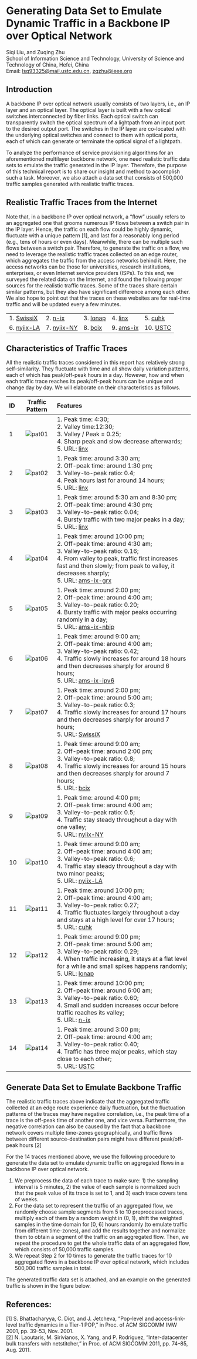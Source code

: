 
# Generating Data Set to Emulate Dynamic Traffic in a Backbone IP over Optical Network
Siqi Liu, and Zuqing Zhu<br>
School of Information Science and Technology, 
University of Science and Technology of China, Hefei, China<br>
Email: lsq93325@mail.ustc.edu.cn, zqzhu@ieee.org
## Introduction
A backbone IP over optical network usually consists of two layers, i.e., an IP layer and an optical layer. The optical layer is built with a few optical switches interconnected by fiber links. Each optical switch can transparently switch the optical spectrum of a lightpath from an input port to the desired output port. The switches in the IP layer are co-located with the underlying optical switches and connect to them with optical ports, each of which can generate or terminate the optical signal of a lightpath.

To analyze the performance of service provisioning algorithms for an aforementioned multilayer backbone network, one need realistic traffic data sets to emulate the traffic generated in the IP layer. Therefore, the purpose of this technical report is to share our insight and method to accomplish such a task. Moreover, we also attach a data set that consists of 500,000 traffic samples generated with realistic traffic traces.

## Realistic Traffic Traces from the Internet
Note that, in a backbone IP over optical network, a “flow” usually refers to an aggregated one that grooms numerous IP flows between a switch pair in the IP layer. Hence, the traffic on each flow could be highly dynamic, fluctuate with a unique pattern \[1\], and last for a reasonably long period (e.g., tens of hours or even days). Meanwhile, there can be multiple such flows between a switch pair. Therefore, to generate the traffic on a flow, we need to leverage the realistic traffic traces collected on an edge router, which aggregates the traffic from the access networks behind it. Here, the access networks can be those for universities, research institutions, enterprises, or even Internet service providers (ISPs). To this end, we surveyed the related data on the Internet, and found the following proper sources for the realistic traffic traces. Some of the traces share certain similar patterns, but they also have significant difference among each other. We also hope to point out that the traces on these websites are for real-time traffic and will be updated every a few minutes.

|          |                  |          |          |          |
| :--------| :--------------- | :--------| :--------| :--------|
| 1. [SwissiX] | 2. [n-ix] | 3. [lonap]|4. [linx]|5. [cuhk] |
|6. [nyiix-LA] | 7. [nyiix-NY]| 8. [bcix]|9. [ams-ix]|10. [USTC] |


## Characteristics of Traffic Traces
All the realistic traffic traces considered in this report has relatively strong self-similarity. They fluctuate with time and all show daily variation patterns, each of which has peak/off-peak hours in a day. However, how and when each traffic trace reaches its peak/off-peak hours can be unique and change day by day. We will elaborate on their characteristics as follows.


| ID  |  Traffic Pattern | Features |
| :--------| :---------------: | :--------|
|1| ![pat01](https://github.com/lsq93325/Traffic-creation/raw/master/image/pattern-01.JPG)|1. Peak time: 4:30; <br> 2. Valley time:12:30; <br> 3. Valley / Peak = 0.25; <br> 4. Sharp peak and slow decrease afterwards;<br> 5. URL: [linx]|
|2|![pat02](https://github.com/lsq93325/Traffic-creation/raw/master/image/pattern-02.JPG)|1. Peak time: around 3:30 am; <br> 2. Off-peak time: around 1:30 pm; <br> 3. Valley-to-peak ratio: 0.4;<br> 4. Peak hours last for around 14 hours; <br> 5. URL: [linx]|
|3|![pat03](https://github.com/lsq93325/Traffic-creation/raw/master/image/pattern-03.JPG)|1. Peak time: around 5:30 am and 8:30 pm;<br> 2. Off-peak time: around 4:30 pm; <br> 3. Valley-to-peak ratio: 0.04;<br> 4. Bursty traffic with two major peaks in a day;<br> 5. URL: [linx]|
|4|![pat04](https://github.com/lsq93325/Traffic-creation/raw/master/image/pattern-04.JPG)|1. Peak time: around 10:00 pm;<br> 2. Off-peak time: around 4:30 am; <br> 3. Valley-to-peak ratio: 0.16;<br> 4. From valley to peak, traffic first increases fast and then slowly; from peak to valley, it decreases sharply;<br> 5. URL: [ams-ix-grx]|
|5|![pat05](https://github.com/lsq93325/Traffic-creation/raw/master/image/pattern-05.JPG)|1. Peak time: around 2:00 pm; <br>2. Off-peak time: around 4:00 am; <br> 3. Valley-to-peak ratio: 0.20;<br> 4. Bursty traffic with major peaks occurring randomly in a day;<br> 5. URL: [ams-ix-nbip]|
|6|![pat06](https://github.com/lsq93325/Traffic-creation/raw/master/image/pattern-06.JPG)|1. Peak time: around 9:00 am;<br>2. Off-peak time: around 4:00 am; <br> 3. Valley-to-peak ratio: 0.42;<br> 4. Traffic slowly increases for around 18 hours and then decreases sharply for around 6 hours;<br> 5. URL: [ams-ix-ipv6]|
|7|![pat07](https://github.com/lsq93325/Traffic-creation/raw/master/image/pattern-07.JPG)|1. Peak time: around 2:00 pm;<br>  2. Off-peak time: around 5:00 am; <br> 3. Valley-to-peak ratio: 0.3;<br> 4. Traffic slowly increases for around 17 hours and then decreases sharply for around 7 hours; <br> 5. URL: [SwissiX]|
|8|![pat08](https://github.com/lsq93325/Traffic-creation/raw/master/image/pattern-08.JPG)|1. Peak time: around 9:00 am; <br> 2. Off-peak time: around 2:00 pm; <br> 3. Valley-to-peak ratio: 0.8; <br> 4. Traffic slowly increases for around 15 hours and then decreases sharply for around 7 hours;<br> 5. URL: [bcix]|
|9|![pat09](https://github.com/lsq93325/Traffic-creation/raw/master/image/pattern-09.JPG)|1. Peak time: around 4:00 pm; <br> 2. Off-peak time: around 4:00 am; <br> 3. Valley-to-peak ratio: 0.5; <br> 4. Traffic stay steady throughout a day with one valley;<br> 5. URL: [nyiix-NY]|
|10|![pat10](https://github.com/lsq93325/Traffic-creation/raw/master/image/pattern-10.JPG)|1. Peak time: around 9:00 am; <br> 2. Off-peak time: around 4:00 am; <br> 3. Valley-to-peak ratio: 0.6; <br> 4. Traffic stay steady throughout a day with two minor peaks;<br> 5. URL: [nyiix-LA]|
|11|![pat11](https://github.com/lsq93325/Traffic-creation/raw/master/image/pattern-11.JPG)|1. Peak time: around 10:00 pm; <br> 2. Off-peak time: around 4:00 am; <br> 3. Valley-to-peak ratio: 0.27; <br> 4. Traffic fluctuates largely throughout a day and stays at a high level for over 17 hours;<br> 5. URL: [cuhk]|
|12|![pat12](https://github.com/lsq93325/Traffic-creation/raw/master/image/pattern-12.JPG)|1. Peak time: around 9:00 pm; <br> 2. Off-peak time: around 5:00 am; <br> 3. Valley-to-peak ratio: 0.29; <br> 4. When traffic increasing, it stays at a flat level for a while and small spikes happens randomly; <br> 5. URL: [lonap]|
|13|![pat13](https://github.com/lsq93325/Traffic-creation/raw/master/image/pattern-13.JPG)|1. Peak time: around 10:00 pm; <br> 2. Off-peak time: around 6:00 am; <br> 3. Valley-to-peak ratio: 0.60; <br> 4. Small and sudden increases occur before traffic reaches its valley;<br> 5. URL: [n-ix]|
|14|![pat14](https://github.com/lsq93325/Traffic-creation/raw/master/image/pattern-14.JPG)|1. Peak time: around 3:00 pm; <br> 2. Off-peak time: around 4:00 am; <br> 3. Valley-to-peak ratio: 0.40; <br> 4. Traffic has three major peaks, which stay close to each other;<br> 5. URL: [USTC]|

## Generate Data Set to Emulate Backbone Traffic
The realistic traffic traces above indicate that the aggregated traffic collected at an edge route experience daily fluctuation, but the fluctuation patterns of the traces may have negative correlation, i.e., the peak time of a trace is the off-peak time of another one, and vice versa. Furthermore, the negative correlation can also be caused by the fact that a backbone network covers multiple time-zones geographically, and traffic flows between different source-destination pairs might have different peak/off-peak hours \[2\]

For the 14 traces mentioned above, we use the following procedure to generate the data set to emulate dynamic traffic on aggregated flows in a backbone IP over optical network.

1.	We preprocess the data of each trace to make sure: 1) the sampling interval is 5 minutes, 2) the value of each sample is normalized such that the peak value of its trace is set to 1, and 3) each trace covers tens of weeks.
2.	For the data set to represent the traffic of an aggregated flow, we randomly choose sample segments from 5 to 10 preprocessed traces, multiply each of them by a random weight in (0, 1), shift the weighted samples in the time domain for \[0, 6\] hours randomly (to emulate traffic from different time-zones), and add the results together and normalize them to obtain a segment of the traffic on an aggregated flow. Then, we repeat the procedure to get the whole traffic data of an aggregated flow, which consists of 50,000 traffic samples.
3.	We repeat Step 2 for 10 times to generate the traffic traces for 10 aggregated flows in a backbone IP over optical network, which includes 500,000 traffic samples in total.

The generated traffic data set is attached, and an example on the generated traffic is shown in the figure below.

## References:

\[1\] S. Bhattacharyya, C. Diot, and J. Jetcheva, “Pop-level and access-link-level traffic dynamics in a Tier-1 POP,” in Proc. of ACM SIGCOMM IMW 2001, pp. 39–53, Nov. 2001.<br>
\[2\] N. Laoutaris, M. Sirivianos, X. Yang, and P. Rodriguez, “Inter-datacenter bulk transfers with netstitcher,” in Proc. of ACM SIGCOMM 2011, pp. 74–85, Aug. 2011.




[SwissiX]: https://www.swissix.ch/infrastructure/traffic
[n-ix]: http://www.n-ix.net/tools/verkehrstatistik/verkehrstatistik-traffic/
[lonap]: https://www.lonap.net/mrtg/lonap-total.html
[linx]: https://portal.linx.net/stats/lans
[cuhk]: http://www.cuhk.edu.hk/hkix/stat/aggt/hkix-aggregate.html
[nyiix-LA]: https://www.nyiix.net/LA-mrtg/sum.html
[nyiix-NY]: https://www.nyiix.net/mrtg/sum.html
[bcix]: https://www.bcix.de/bcix/traffic/
[ams-ix]: https://stats.ams-ix.net/index.html
[ams-ix-grx]: https://stats.ams-ix.net/grx.html
[ams-ix-nbip]: https://stats.ams-ix.net/nbip.html
[ams-ix-ipv6]: https://stats.ams-ix.net/sflow/index.html
[USTC]: http://202.38.64.40/cgi-bin/mrtg-rrd-1000g.cgi/
[Paper]: https://dl.acm.org/citation.cfm?id=505209
[1]: https://dl.acm.org/citation.cfm?id=2018446
